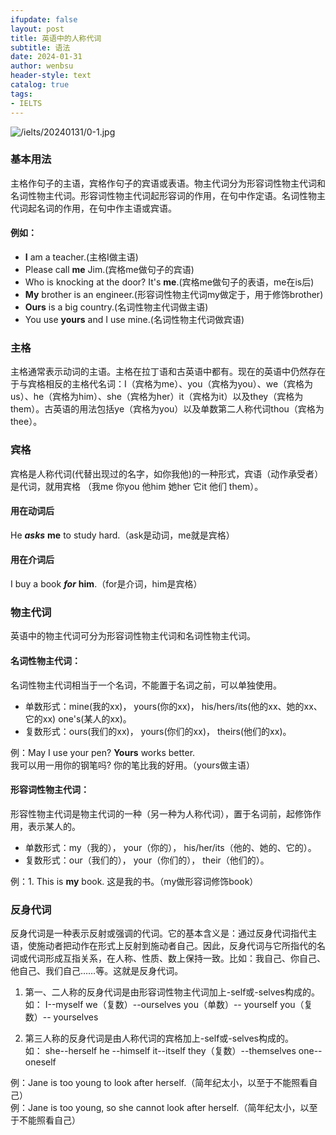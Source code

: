 ```yaml
---
ifupdate: false
layout: post
title: 英语中的人称代词
subtitle: 语法
date: 2024-01-31
author: wenbsu
header-style: text
catalog: true
tags:
- IELTS
---
```


![/ielts/20240131/0-1.jpg](https://foruda.gitee.com/images/1706681953260293851/4ca0a41b_1002526.jpeg)
### 基本用法
主格作句子的主语，宾格作句子的宾语或表语。物主代词分为形容词性物主代词和名词性物主代词。形容词性物主代词起形容词的作用，在句中作定语。名词性物主代词起名词的作用，在句中作主语或宾语。

#### 例如： 
- **I** am a teacher.(主格I做主语)
- Please call **me** Jim.(宾格me做句子的宾语) 
- Who is knocking at the door? It's **me**.(宾格me做句子的表语，me在is后)
- **My** brother is an engineer.(形容词性物主代词my做定于，用于修饰brother)
- **Ours** is a big country.(名词性物主代词做主语)
- You use **yours** and I use mine.(名词性物主代词做宾语)


### 主格
主格通常表示动词的主语。主格在拉丁语和古英语中都有。现在的英语中仍然存在于与宾格相反的主格代名词：I（宾格为me）、you（宾格为you）、we（宾格为us）、he（宾格为him）、she（宾格为her）it（宾格为it）以及they（宾格为them）。古英语的用法包括ye（宾格为you）以及单数第二人称代词thou（宾格为thee）。

### 宾格
宾格是人称代词(代替出现过的名字，如你我他)的一种形式，宾语（动作承受者）是代词，就用宾格 （我me 你you 他him 她her 它it 他们 them）。

#### 用在动词后
He **_asks_** **me** to study hard.（ask是动词，me就是宾格）

#### 用在介词后
I buy a book **_for_** **him**.（for是介词，him是宾格）

### 物主代词
英语中的物主代词可分为形容词性物主代词和名词性物主代词。

#### 名词性物主代词：
名词性物主代词相当于一个名词，不能置于名词之前，可以单独使用。

- 单数形式：mine(我的xx)， yours(你的xx)， his/hers/its(他的xx、她的xx、它的xx)  one's(某人的xx)。  
- 复数形式：ours(我们的xx)， yours(你们的xx)， theirs(他们的xx)。  

例：May I use your pen? **Yours** works better.   
我可以用一用你的钢笔吗? 你的笔比我的好用。（yours做主语）

#### 形容词性物主代词：
形容性物主代词是物主代词的一种（另一种为人称代词），置于名词前，起修饰作用，表示某人的。

- 单数形式：my（我的）， your（你的）， his/her/its（他的、她的、它的）。  
- 复数形式：our（我们的）， your（你们的）， their（他们的）。  

例：1. This is **my** book. 这是我的书。（my做形容词修饰book）

### 反身代词
反身代词是一种表示反射或强调的代词。它的基本含义是：通过反身代词指代主语，使施动者把动作在形式上反射到施动者自己。因此，反身代词与它所指代的名词或代词形成互指关系，在人称、性质、数上保持一致。比如：我自己、你自己、他自己、我们自己……等。这就是反身代词。  

1. 第一、二人称的反身代词是由形容词性物主代词加上-self或-selves构成的。  
如： I--myself  we（复数）--ourselves  you（单数）-- yourself  you（复数）-- yourselves  

2. 第三人称的反身代词是由人称代词的宾格加上-self或-selves构成的。  
如： she--herself  he --himself  it--itself  they（复数）--themselves  one--oneself  

例：Jane is too young to look after herself.（简年纪太小，以至于不能照看自己）  
例：Jane is too young, so she cannot look after herself.（简年纪太小，以至于不能照看自己）  